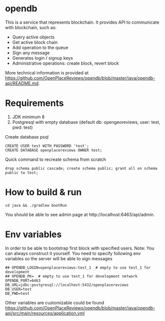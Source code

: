 # opendb
This is a service that represents blockchain. It provides API to communicate with blockchain, such as:
- Query active objects
- Get active block chain
- Add operation to the queue
- Sign any message
- Generates login / signup keys
- Administrative operations: create block, revert block

More technical information is provided at https://github.com/OpenPlaceReviews/opendb/blob/master/java/opendb-api/README.md. 

# Requirements
1. JDK minimum 8
2. Postgresql with empty database (default db: opengeoreviews, user: test, pwd: test)

Create database psql
```
CREATE USER test WITH PASSWORD 'test';
CREATE DATABASE openplacereviews OWNER test;
```
Quick command to recreate schema from scratch
```
drop schema public cascade; create schema public; grant all on schema public to test;
```

# How to build & run

```
cd java && ./gradlew bootRun
```
You should be able to see admin page at http://localhost:6463/api/admin.

# Env variables
In order to be able to bootstrap first block with specified users. Note: You can always construct it yourself. You need to specify following env variables so the server will be able to sign messages
```
## OPENDB_LOGIN=openplacereviews:test_1  # empty to use test_1 for development
## OPENDB_PK=  # empty to use test_1 for development network
OPENDB_PORT=6463
DB_URL=jdbc:postgresql://localhost:5432/openplacereviews
DB_USER=test
DB_PWD=test
```

Other variables are customizable could be found https://github.com/OpenPlaceReviews/opendb/blob/master/java/opendb-api/src/main/resources/application.yml
